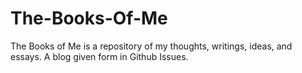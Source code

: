 # The-Books-Of-Me
The Books of Me is a repository of my thoughts, writings, ideas, and essays. A blog given form in Github Issues.

